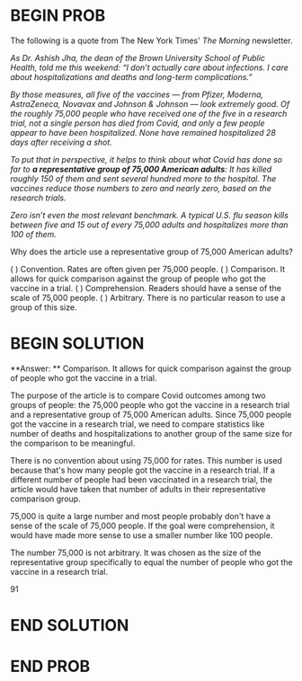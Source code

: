 # BEGIN PROB

The following is a quote from The New York Times' *The Morning* newsletter.

<i>As Dr. Ashish Jha, the dean of the Brown University School of Public Health, told me this weekend: “I don’t actually care about infections. I care about hospitalizations and deaths and long-term complications.” </i>

<i>By those measures, all five of the vaccines — from Pfizer, Moderna, AstraZeneca, Novavax and Johnson & Johnson — look extremely good. Of the roughly 75,000 people who have received one of the five in a research trial, not a single person has died from Covid, and only a few people appear to have been hospitalized. None have remained hospitalized 28 days after receiving a shot.</i>

<i>To put that in perspective, it helps to think about what Covid has done so far to **a representative group of 75,000 American adults**: It has killed roughly 150 of them and sent several hundred more to the hospital. The vaccines reduce those numbers to zero and nearly zero, based on the research trials.</i>

<i>Zero isn’t even the most relevant benchmark. A typical U.S. flu season kills between five and 15 out of every 75,000 adults and hospitalizes more than 100 of them.</i>

Why does the article use a representative group of 75,000 American adults?

( ) Convention. Rates are often given per 75,000 people.
( ) Comparison. It allows for quick comparison against the group of people who got the vaccine in a trial.
( ) Comprehension. Readers should have a sense of the scale of 75,000 people.
( ) Arbitrary. There is no particular reason to use a group of this size.

# BEGIN SOLUTION

**Answer: ** Comparison. It allows for quick comparison against the group of people who got the vaccine in a trial.

The purpose of the article is to compare Covid outcomes among two groups of people: the 75,000 people who got the vaccine in a research trial and a representative group of 75,000 American adults. Since 75,000 people got the vaccine in a research trial, we need to compare statistics like number of deaths and hospitalizations to another group of the same size for the comparison to be meaningful. 

There is no convention about using 75,000 for rates. This number is used because that's how many people got the vaccine in a research trial. If a different number of people had been vaccinated in a research trial, the article would have taken that number of adults in their representative comparison group.

75,000 is quite a large number and most people probably don't have a sense of the scale of 75,000 people. If the goal were comprehension, it would have made more sense to use a smaller number like 100 people.

The number 75,000 is not arbitrary. It was chosen as the size of the representative group specifically to equal the number of people who got the vaccine in a research trial. 

<average>91</average>
# END SOLUTION

# END PROB